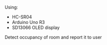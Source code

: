 Using:
- HC-SR04 
- Arduino Uno R3
- SD13066 OLED display

Detect occupancy of room and report it to user
